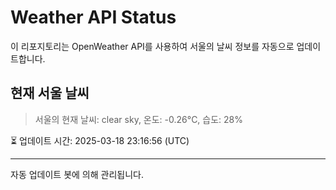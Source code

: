 
# Weather API Status

이 리포지토리는 OpenWeather API를 사용하여 서울의 날씨 정보를 자동으로 업데이트합니다.

## 현재 서울 날씨
> 서울의 현재 날씨: clear sky, 온도: -0.26°C, 습도: 28%

⏳ 업데이트 시간: 2025-03-18 23:16:56 (UTC)

---
자동 업데이트 봇에 의해 관리됩니다.
